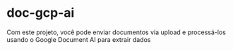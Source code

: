 # doc-gcp-ai
Com este projeto, você pode enviar documentos via upload e processá-los usando o Google Document AI para extrair dados
